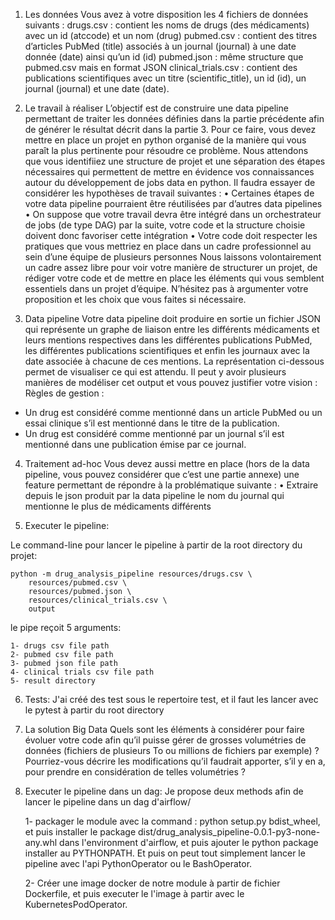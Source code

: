 1. Les données
Vous avez à votre disposition les 4 fichiers de données suivants :
drugs.csv : contient les noms de drugs (des médicaments) avec un id (atccode) et un nom (drug) pubmed.csv : contient des titres d’articles PubMed (title) associés à un journal (journal) à une date donnée (date) ainsi qu’un id (id)
pubmed.json : même structure que pubmed.csv mais en format JSON
clinical_trials.csv : contient des publications scientifiques avec un titre (scientific_title), un id (id), un journal (journal) et une date (date).

2. Le travail à réaliser
L’objectif est de construire une data pipeline permettant de traiter les données définies dans la partie précédente afin de générer le résultat décrit dans la partie 3.
Pour ce faire, vous devez mettre en place un projet en python organisé de la manière qui vous paraît la plus pertinente pour résoudre ce problème. Nous attendons que vous identifiiez une structure de projet et une séparation des étapes nécessaires qui permettent de mettre en évidence vos connaissances autour du développement de jobs data en python.
Il faudra essayer de considérer les hypothèses de travail suivantes :
• Certaines étapes de votre data pipeline pourraient être réutilisées par d’autres data pipelines
• On suppose que votre travail devra être intégré dans un orchestrateur de jobs (de type DAG) par la suite, votre code et la structure choisie doivent donc favoriser cette intégration
• Votre code doit respecter les pratiques que vous mettriez en place dans un cadre professionnel au sein d’une équipe de plusieurs personnes
Nous laissons volontairement un cadre assez libre pour voir votre manière de structurer un projet, de rédiger votre code et de mettre en place les éléments qui vous semblent essentiels dans un projet d’équipe. N’hésitez pas à argumenter votre proposition et les choix que vous faites si nécessaire.

3. Data pipeline
Votre data pipeline doit produire en sortie un fichier JSON qui représente un graphe de liaison entre les différents médicaments et leurs mentions respectives dans les différentes publications PubMed, les différentes publications scientifiques et enfin les journaux avec la date associée à chacune de ces mentions. La représentation ci-dessous permet de visualiser ce qui est attendu. Il peut y avoir plusieurs manières de modéliser cet output et vous pouvez justifier votre vision :
Règles de gestion :
- Un drug est considéré comme mentionné dans un article PubMed ou un essai clinique s’il est mentionné dans le titre de la publication.
- Un drug est considéré comme mentionné par un journal s’il est mentionné dans une publication émise par ce journal.

4. Traitement ad-hoc
Vous devez aussi mettre en place (hors de la data pipeline, vous pouvez considérer que c’est une partie annexe) une feature permettant de répondre à la problématique suivante :
• Extraire depuis le json produit par la data pipeline le nom du journal qui mentionne le plus de médicaments différents

5. Executer le pipeline:

Le command-line pour lancer le pipeline à partir de la root directory du projet:
    
    python -m drug_analysis_pipeline resources/drugs.csv \
        resources/pubmed.csv \
        resources/pubmed.json \
        resources/clinical_trials.csv \
        output
        
le pipe reçoit 5 arguments:
    
    1- drugs csv file path
    2- pubmed csv file path
    3- pubmed json file path
    4- clinical trials csv file path
    5- result directory

6. Tests:
J'ai créé des test sous le repertoire test, et il faut les lancer avec le pytest à partir du root directory

7. La solution Big Data
Quels sont les éléments à considérer pour faire évoluer votre code afin qu’il puisse gérer de grosses volumétries de données (fichiers de plusieurs To ou millions de fichiers par exemple) ?
Pourriez-vous décrire les modifications qu’il faudrait apporter, s’il y en a, pour prendre en considération de telles volumétries ?



8. Executer le pipeline dans un dag:
Je propose deux methods afin de lancer le pipeline dans un dag d'airflow/
    
    1- packager le module avec la command : python setup.py bdist_wheel, et puis installer le package dist/drug_analysis_pipeline-0.0.1-py3-none-any.whl
    dans l'environment d'airflow, et puis ajouter le python package installer au PYTHONPATH. Et puis on peut tout simplement lancer le pipeline avec 
    l'api PythonOperator ou le BashOperator.
    
    2- Créer une image docker de notre module à partir de fichier Dockerfile, et puis executer le l'image à partir avec le KubernetesPodOperator.  
    
